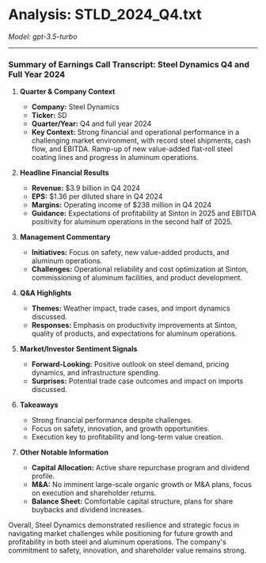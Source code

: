 # Analysis: STLD_2024_Q4.txt

*Model: gpt-3.5-turbo*

---

### Summary of Earnings Call Transcript: Steel Dynamics Q4 and Full Year 2024

1. **Quarter & Company Context**
   - **Company:** Steel Dynamics
   - **Ticker:** SD
   - **Quarter/Year:** Q4 and full year 2024
   - **Key Context:** Strong financial and operational performance in a challenging market environment, with record steel shipments, cash flow, and EBITDA. Ramp-up of new value-added flat-roll steel coating lines and progress in aluminum operations.

2. **Headline Financial Results**
   - **Revenue:** $3.9 billion in Q4 2024
   - **EPS:** $1.36 per diluted share in Q4 2024
   - **Margins:** Operating income of $238 million in Q4 2024
   - **Guidance:** Expectations of profitability at Sinton in 2025 and EBITDA positivity for aluminum operations in the second half of 2025.

3. **Management Commentary**
   - **Initiatives:** Focus on safety, new value-added products, and aluminum operations.
   - **Challenges:** Operational reliability and cost optimization at Sinton, commissioning of aluminum facilities, and product development.

4. **Q&A Highlights**
   - **Themes:** Weather impact, trade cases, and import dynamics discussed.
   - **Responses:** Emphasis on productivity improvements at Sinton, quality of products, and expectations for aluminum operations.

5. **Market/Investor Sentiment Signals**
   - **Forward-Looking:** Positive outlook on steel demand, pricing dynamics, and infrastructure spending.
   - **Surprises:** Potential trade case outcomes and impact on imports discussed.

6. **Takeaways**
   - Strong financial performance despite challenges.
   - Focus on safety, innovation, and growth opportunities.
   - Execution key to profitability and long-term value creation.

7. **Other Notable Information**
   - **Capital Allocation:** Active share repurchase program and dividend profile.
   - **M&A:** No imminent large-scale organic growth or M&A plans, focus on execution and shareholder returns.
   - **Balance Sheet:** Comfortable capital structure, plans for share buybacks and dividend increases.

Overall, Steel Dynamics demonstrated resilience and strategic focus in navigating market challenges while positioning for future growth and profitability in both steel and aluminum operations. The company's commitment to safety, innovation, and shareholder value remains strong.